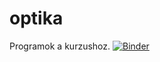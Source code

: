 # optika
Programok a kurzushoz. 
[![Binder](http://mybinder.org/badge.svg)](http://mybinder.org:/repo/cserti/optika)

